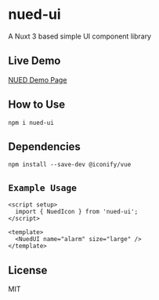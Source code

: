 # nued-ui
A Nuxt 3 based simple UI component library

## Live Demo
[NUED Demo Page](https://www.nued.design/)

## How to Use
`npm i nued-ui`

## Dependencies
`npm install --save-dev @iconify/vue`

## `Example Usage`
```
<script setup>
  import { NuedIcon } from 'nued-ui';
</script>

<template>
  <NuedUI name="alarm" size="large" />
</template>
```

## License
MIT

